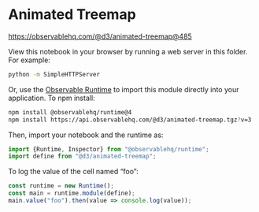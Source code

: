 # Animated Treemap

https://observablehq.com/@d3/animated-treemap@485

View this notebook in your browser by running a web server in this folder. For
example:

~~~sh
python -m SimpleHTTPServer
~~~

Or, use the [Observable Runtime](https://github.com/observablehq/runtime) to
import this module directly into your application. To npm install:

~~~sh
npm install @observablehq/runtime@4
npm install https://api.observablehq.com/@d3/animated-treemap.tgz?v=3
~~~

Then, import your notebook and the runtime as:

~~~js
import {Runtime, Inspector} from "@observablehq/runtime";
import define from "@d3/animated-treemap";
~~~

To log the value of the cell named “foo”:

~~~js
const runtime = new Runtime();
const main = runtime.module(define);
main.value("foo").then(value => console.log(value));
~~~
